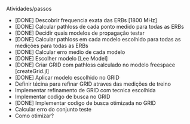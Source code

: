 Atividades/passos

- [DONE] Descobrir frequencia exata das ERBs [1800 MHz]
- [DONE] Calcular pathloss de cada ponto medido para todas as ERBs
- [DONE] Decidir quais modelos de propagação testar
- [DONE] Calcular pathloss em cada modelo escolhido para todas as medições para todas as ERBs
- [DONE] Calcular erro medio de cada modelo
- [DONE] Escolher modelo [Lee Model]
- [DONE] Criar GRID com pathloss calculado no modelo freespace [createGrid.jl]
- [DONE] Aplicar modelo escolhido no GRID
- Definir técina para refinar GRID atraves das medições de treino
- Implementar refinamento de GRID com tecnica escolhida
- Implementar codigo de busca no GRID
- [DONE] Implementar codigo de busca otimizada no GRID
- Calcular erro do conjunto teste
- Como otimizar?
